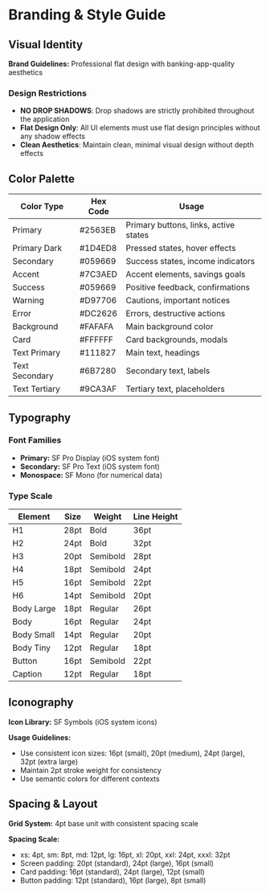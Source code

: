 # Branding & Style Guide

## Visual Identity
**Brand Guidelines:** Professional flat design with banking-app-quality aesthetics

### Design Restrictions
- **NO DROP SHADOWS**: Drop shadows are strictly prohibited throughout the application
- **Flat Design Only**: All UI elements must use flat design principles without any shadow effects
- **Clean Aesthetics**: Maintain clean, minimal visual design without depth effects

## Color Palette
| Color Type | Hex Code | Usage |
|------------|----------|-------|
| Primary | #2563EB | Primary buttons, links, active states |
| Primary Dark | #1D4ED8 | Pressed states, hover effects |
| Secondary | #059669 | Success states, income indicators |
| Accent | #7C3AED | Accent elements, savings goals |
| Success | #059669 | Positive feedback, confirmations |
| Warning | #D97706 | Cautions, important notices |
| Error | #DC2626 | Errors, destructive actions |
| Background | #FAFAFA | Main background color |
| Card | #FFFFFF | Card backgrounds, modals |
| Text Primary | #111827 | Main text, headings |
| Text Secondary | #6B7280 | Secondary text, labels |
| Text Tertiary | #9CA3AF | Tertiary text, placeholders |

## Typography

### Font Families
- **Primary:** SF Pro Display (iOS system font)
- **Secondary:** SF Pro Text (iOS system font)
- **Monospace:** SF Mono (for numerical data)

### Type Scale
| Element | Size | Weight | Line Height |
|---------|------|--------|-------------|
| H1 | 28pt | Bold | 36pt |
| H2 | 24pt | Bold | 32pt |
| H3 | 20pt | Semibold | 28pt |
| H4 | 18pt | Semibold | 24pt |
| H5 | 16pt | Semibold | 22pt |
| H6 | 14pt | Semibold | 20pt |
| Body Large | 18pt | Regular | 26pt |
| Body | 16pt | Regular | 24pt |
| Body Small | 14pt | Regular | 20pt |
| Body Tiny | 12pt | Regular | 18pt |
| Button | 16pt | Semibold | 22pt |
| Caption | 12pt | Regular | 18pt |

## Iconography
**Icon Library:** SF Symbols (iOS system icons)

**Usage Guidelines:**
- Use consistent icon sizes: 16pt (small), 20pt (medium), 24pt (large), 32pt (extra large)
- Maintain 2pt stroke weight for consistency
- Use semantic colors for different contexts

## Spacing & Layout
**Grid System:** 4pt base unit with consistent spacing scale

**Spacing Scale:**
- xs: 4pt, sm: 8pt, md: 12pt, lg: 16pt, xl: 20pt, xxl: 24pt, xxxl: 32pt
- Screen padding: 20pt (standard), 24pt (large), 16pt (small)
- Card padding: 16pt (standard), 24pt (large), 12pt (small)
- Button padding: 12pt (standard), 16pt (large), 8pt (small)

